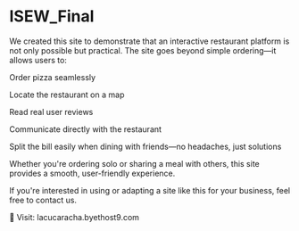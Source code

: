 # ISEW_Final
We created this site to demonstrate that an interactive restaurant platform is not only possible but practical. The site goes beyond simple ordering—it allows users to:

Order pizza seamlessly

Locate the restaurant on a map

Read real user reviews

Communicate directly with the restaurant

Split the bill easily when dining with friends—no headaches, just solutions

Whether you're ordering solo or sharing a meal with others, this site provides a smooth, user-friendly experience.

If you're interested in using or adapting a site like this for your business, feel free to contact us.

🔗 Visit: lacucaracha.byethost9.com
